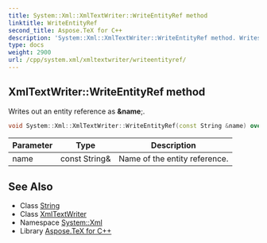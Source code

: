 ```yaml
---
title: System::Xml::XmlTextWriter::WriteEntityRef method
linktitle: WriteEntityRef
second_title: Aspose.TeX for C++
description: 'System::Xml::XmlTextWriter::WriteEntityRef method. Writes out an entity reference as &name; in C++.'
type: docs
weight: 2900
url: /cpp/system.xml/xmltextwriter/writeentityref/
---
```

## XmlTextWriter::WriteEntityRef method


Writes out an entity reference as **&name**;.

```cpp
void System::Xml::XmlTextWriter::WriteEntityRef(const String &name) override
```


| Parameter | Type | Description |
| --- | --- | --- |
| name | const String\& | Name of the entity reference. |

## See Also

* Class [String](../../../system/string/)
* Class [XmlTextWriter](../)
* Namespace [System::Xml](../../)
* Library [Aspose.TeX for C++](../../../)
